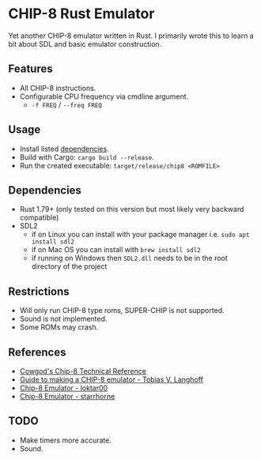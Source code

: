 # CHIP-8 Rust Emulator

Yet another CHIP-8 emulator written in Rust. I primarily wrote this to learn a bit about SDL and basic emulator construction.

## Features

- All CHIP-8 instructions.
- Configurable CPU frequency via cmdline argument.
  - `-f FREQ` / `--freq FREQ`

## Usage

- Install listed [dependencies](#dependencies).
- Build with Cargo: `cargo build --release`.
- Run the created executable: `target/release/chip8 <ROMFILE>`

## Dependencies

- Rust 1.79+ (only tested on this version but most likely very backward compatible)
- SDL2
  - if on Linux you can install with your package manager i.e. `sudo apt install sdl2`
  - if on Mac OS you can install with `brew install sdl2`
  - if running on Windows then `SDL2.dll` needs to be in the root directory of the project

## Restrictions

- Will only run CHIP-8 type roms, SUPER-CHIP is not supported.
- Sound is not implemented.
- Some ROMs may crash.

## References

- [Cowgod's Chip-8 Technical Reference](http://devernay.free.fr/hacks/chip8/C8TECH10.HTM#4xkk)
- [Guide to making a CHIP-8 emulator - Tobias V. Langhoff](https://tobiasvl.github.io/blog/write-a-chip-8-emulator/)
- [Chip-8 Emulator - loktar00](https://github.com/loktar00/chip8)
- [Chip-8 Emulator - starrhorne](https://github.com/starrhorne/chip8-rust)

## TODO

- Make timers more accurate.
- Sound.
